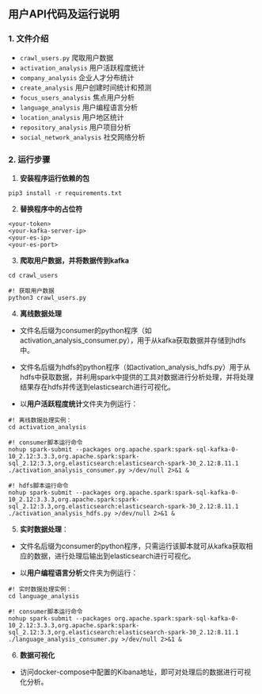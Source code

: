 ## 用户API代码及运行说明

### 1. 文件介绍

- `crawl_users.py` 爬取用户数据
- `activation_analysis` 用户活跃程度统计
- `company_analysis` 企业人才分布统计
- `create_analysis` 用户创建时间统计和预测
- `focus_users_analysis` 焦点用户分析
- `language_analysis` 用户编程语言分析
- `location_analysis` 用户地区统计
- `repository_analysis` 用户项目分析
- `social_network_analysis` 社交网络分析

### 2. 运行步骤

1. **安装程序运行依赖的包**

```shell
pip3 install -r requirements.txt
```

2. **替换程序中的占位符**

```
<your-token>
<your-kafka-server-ip>
<your-es-ip>
<your-es-port>
```

3. **爬取用户数据，并将数据传到kafka**

```shell
cd crawl_users

#! 获取用户数据
python3 crawl_users.py
```

4. **离线数据处理**

- 文件名后缀为consumer的python程序（如activation_analysis_consumer.py），用于从kafka获取数据并存储到hdfs中。

- 文件名后缀为hdfs的python程序（如activation_analysis_hdfs.py）用于从hdfs中获取数据，并利用spark中提供的工具对数据进行分析处理，并将处理结果存在hdfs并传送到elasticsearch进行可视化。

- 以**用户活跃程度统计**文件夹为例运行：

```shell
#! 离线数据处理实例：
cd activation_analysis

#! consumer脚本运行命令
nohup spark-submit --packages org.apache.spark:spark-sql-kafka-0-10_2.12:3.3.3,org.apache.spark:spark-sql_2.12:3.3,org.elasticsearch:elasticsearch-spark-30_2.12:8.11.1 ./activation_analysis_consumer.py >/dev/null 2>&1 &

#! hdfs脚本运行命令
nohup spark-submit --packages org.apache.spark:spark-sql-kafka-0-10_2.12:3.3.3,org.apache.spark:spark-sql_2.12:3.3,org.elasticsearch:elasticsearch-spark-30_2.12:8.11.1 ./activation_analysis_hdfs.py >/dev/null 2>&1 &
```

5. **实时数据处理**：

- 文件名后缀为consumer的python程序，只需运行该脚本就可从kafka获取相应的数据，进行处理后输出到elasticsearch进行可视化。

- 以**用户编程语言分析**文件夹为例运行：

```shell
#! 实时数据处理实例：
cd language_analysis

#! consumer脚本运行命令
nohup spark-submit --packages org.apache.spark:spark-sql-kafka-0-10_2.12:3.3.3,org.apache.spark:spark-sql_2.12:3.3,org.elasticsearch:elasticsearch-spark-30_2.12:8.11.1 ./language_analysis_consumer.py >/dev/null 2>&1 &
```

6. **数据可视化**

- 访问docker-compose中配置的Kibana地址，即可对处理后的数据进行可视化分析。


